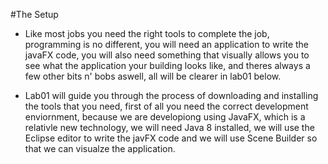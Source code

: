 #The Setup

- Like most jobs you need the right tools to complete the job, programming is no different, you will need an application to write the javaFX code, you will also need something that visually allows you to see what the application your building looks like, and theres always a few other bits n' bobs aswell, all will be clearer in lab01 below.


- Lab01 will guide you through the process of downloading and installing the tools that you need, first of all you need the correct development enviornment, because we are developiong using JavaFX, which is a relativle new technology, we will need Java 8 installed, we will use the Eclipse editor to write the javFX code and we will use Scene Builder so that we can visualze the application.